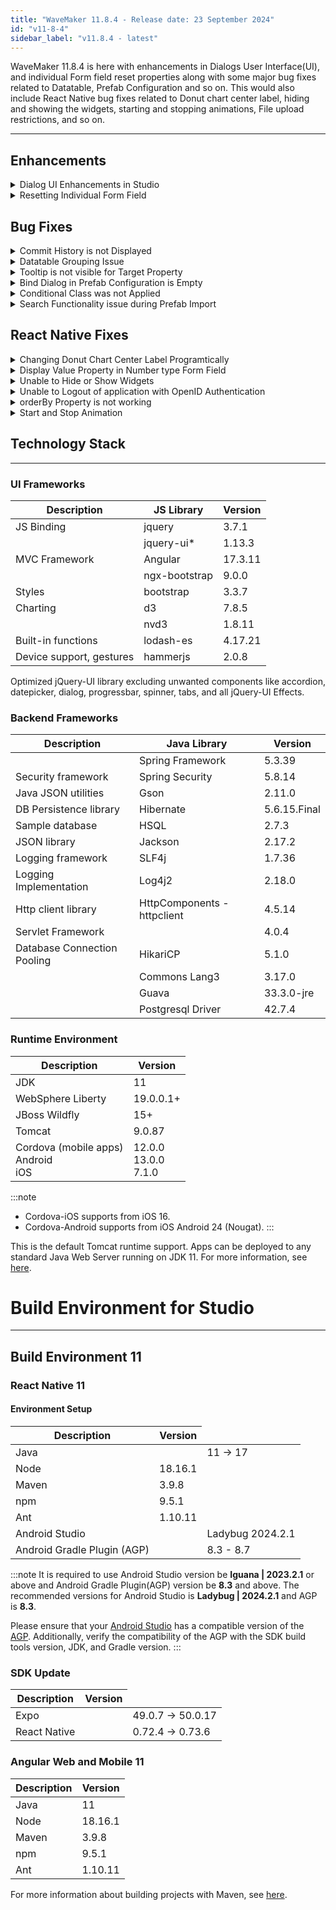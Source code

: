 ```yaml
---
title: "WaveMaker 11.8.4 - Release date: 23 September 2024"
id: "v11-8-4"
sidebar_label: "v11.8.4 - latest"
---
```



WaveMaker 11.8.4 is here with enhancements in Dialogs User Interface(UI), and individual Form field reset properties along with some major bug fixes related to Datatable, Prefab Configuration and so on. This would also include React Native bug fixes related to Donut chart center label, hiding and showing the widgets, starting and stopping animations, File upload restrictions, and so on.

---

## Enhancements

<details> <summary>Dialog UI Enhancements in Studio </summary>

We have improved the appeareance and feel of Dialogs in studio. The significant changes made in the dialogs are listed below.

- Now, Dialogs have rounded corners.  
**Before Upgate:**
![Variable Dialog Before Update](/learn/assets/variable-dialog-before-update.png)

**After Update:**
![Variable Dialog After Update](/learn/assets/variable-dialog-after-update.png)

- Headers background color is changed to white.  
**Before Upgate:**
![Header Background Before Changes](/learn/assets/variable-dialog-background-before-update.png)

**After Update:**
![Header Background After Changes](/learn/assets/variable-dialog-background-after-update.png)

- Tabs design is updated where the selected tab background is white and is shown like a button.  
**Before Upgate:**
![Tab Before Changes](/learn/assets/variable-dialog-tab-before-update.png)

**After Update:**
![Tab After Changes](/learn/assets/variable-dialog-tab-after-update.png)

- Content inside the Tab is now separated with a border instead of box structure.  
**Before Upgate:**
![Tab Sections Before Changes](/learn/assets/variable-dialog-tab-box-before-update.png)

**After Update:**
![Tab Sections After Changes](/learn/assets/variable-dialog-tab-box-after-update.png)

- Buttons style is changed where the primary is still shown with blue background, the secondary is shown in white background with blue border and the tertiary button has only white background.  
**Before Upgate:**
![Button Style Before Changes](/learn/assets/variable-dialog-button-before-update.png)

**After Update:**
![Button Style After Changes](/learn/assets/variable-dialog-button-after-update.png)
 
These changes along with some additional changes are applicable for all the dialogs.

</details>

<details><summary>Resetting Individual Form Field</summary>

Previously, users were able to reset all the fields in the Form with the reset button. Now, the users can also reset the invidual fields in the Form without having to disturb the other fields.

For example, the below code can be used in the Script to create a button to reset only the **CheckNumber** field in the Form.

```js
Page.Widgets.SearchForm.formWidgets['CheckNumber'].reset();
```

![Resetting Individual Form Field](/learn/assets/individual-form-field.png)

</details>

## Bug Fixes

<details><summary>Commit History is not Displayed</summary>

An issue was observed where the user was unable to view the commit history when more than 11 commits were made in any project. Now, user can click on button named Older to view the previous commits.

</details>
<details><summary>Datatable Grouping Issue </summary>

In Datatable, an issue was observed where the columns were misaligned when the columns were grouped and column names were bound to any Locale message.

</details>
<details><summary>Tooltip is not visible for Target Property</summary>

In Variable bind dialog, the Tooltip was not displayed for the `Target` property. This was fixed by checking the `title` property in the HTML code which is responsible for the Tooltip message display.

</details>
<details><summary>Bind Dialog in Prefab Configuration is Empty</summary>

An issue was observed when a user tried to create a UI property in a Prefab project. The Bind dialog was displayed empty when the bind icon was clicked in the Default Value field while creating a UI property in Prefab Configuration.

**Before Fix:**
![Prefab Configuration Bind Dialog Before Fix](/learn/assets/prefab-bind-property-before.png)

**After Fix:**
![Prefab Configuration Bind Dialog After Fix](/learn/assets/prefab-bind-property-after.png)

</details>
<details><summary>Conditional Class was not Applied</summary>

In Datatable, the Conditional classes were not applied to the first row when [Summary Row function](/learn/app-development/widgets/datalive/datatable/summary-row/) was enabled.

</details>
<details><summary>Search Functionality issue during Prefab Import</summary>

Users were unable to select any Prefabs listed under the Prefabs section, as it automatically selected the last Prefab in the list. This issue was observed and fixed in the Artifacts section when using any imported Prefab.

</details>

## React Native Fixes

<details><summary>Changing Donut Chart Center Label Programtically</summary>

Earlier, in Donut Chart, users were unable to update the Center Label colour dynamically. Center Label is used to describe either the values in each slice of the Donut chart or the title of the Chart. Now, the users can style the center label dynamically using the CSS variable on `.app-donut-chart-centerlabel` CSS class in Style tab and setting up a Theme variable in Script tab.

**Css Variable in Style:**
![CSS Variable in Style Tab](/learn/assets/css-variable-style.png)

**Theme Variable in Script:**
![Theme Variable in Script Tab](/learn/assets/theme-variable-script.png)


</details>

<details><summary>Display Value Property in Number type Form Field</summary>

The value given in the Number widget is by default taken as Data value, which can be masked using Display value. Now, users can use `displayValue` property to add a Display value in the Form field of number type.

![Display Value in Form Number Field](/learn/assets/display-value-number-field.png)

</details>

<details><summary>Unable to Hide or Show Widgets</summary>

It was observed that user was unable to change the show property value in the script.Users can now use the `show` property in Script tab to hide or show a specific widget

</details>
<details><summary>Unable to Logout of application with OpenID Authentication</summary>

Previously, the user was unable to logout of the application when OpenID is applied as the aunthenticator and the CSRF was enabled in the security settings. The user was able to logout only when the CSRF was disabled. This issue was abserved because of the missing CSRF token in the logout API call.

</details>
<details><summary>orderBy Property is not working</summary>

In List widget, `orderBy` property is used to show the items in ascending or descending order. Previously, user was unable to sort the items using `orderBy` property which was now fixed.

</details>

<details><summary>Start and Stop Animation</summary>

To provide users the control to start and stop the animation in Carousel widget, two new methods have been added.

Use the below code in Script to create a button to start the animation.

```js
Page.onStartButtonTap() {
 Page.Widgets.carousel.startAnimation()
}
```

Use the below code in Script to create a button to stop the animation that is already in start state.

```js
Page.onStopButtonTap() {
 Page.Widgets.carousel.stopAnimation()
}
```

<details><summary>File Upload Restrictions</summary>

Earlier, users were able to upload files with any extension which can raise security vulnerabilities. To handle this issue, **Allowed File Extensions** option has been added in Properties panel to restrict the file extensions that are to be uploaded.

</details>

</details>

## Technology Stack

---

### UI Frameworks

| Description | JS Library | Version |
| --- | --- | --- |
| JS Binding | jquery |  3.7.1 |
|  | jquery-ui* | 1.13.3 |
| MVC Framework | Angular | 17.3.11 |
|  | ngx-bootstrap | 9.0.0 |
| Styles | bootstrap | 3.3.7 |
| Charting | d3 | 7.8.5 |
|  | nvd3 | 1.8.11 |
| Built-in functions | lodash-es | 4.17.21|
| Device support, gestures | hammerjs | 2.0.8 |

Optimized jQuery-UI library excluding unwanted components like accordion, datepicker, dialog, progressbar, spinner, tabs, and all jQuery-UI Effects.

### Backend Frameworks

| Description | Java Library | Version |
| --- | --- | --- |
|  | Spring Framework | 5.3.39 |
| Security framework | Spring Security | 5.8.14 |
| Java JSON utilities | Gson  | 2.11.0 |
| DB Persistence library | Hibernate | 5.6.15.Final |
| Sample database | HSQL | 2.7.3 |
| JSON library | Jackson |  2.17.2  |
| Logging framework | SLF4j | 1.7.36 |
| Logging Implementation | Log4j2 | 2.18.0|
| Http client library  | HttpComponents -  httpclient |  4.5.14 |
| Servlet Framework |  | 4.0.4 |
| Database Connection Pooling | HikariCP | 5.1.0 |
|  | Commons Lang3 | 3.17.0 |
|  | Guava | 33.3.0-jre |
|  | Postgresql Driver  | 42.7.4 |

### Runtime Environment

| Description | Version |
| --- | --- |
| JDK | 11 |
| WebSphere Liberty | 19.0.0.1+ |
| JBoss Wildfly | 15+ |
| Tomcat | 9.0.87 |
| Cordova (mobile apps) <br/> Android <br/> iOS |12.0.0 <br/> 13.0.0 <br/> 7.1.0 |

:::note
- Cordova-iOS supports from iOS 16.
- Cordova-Android supports from iOS Android 24 (Nougat).
:::

This is the default Tomcat runtime support. Apps can be deployed to any standard Java Web Server running on JDK 11. For more information, see [here](/learn/app-development/deployment/deployment-web-server).


# Build Environment for Studio
---

## Build Environment 11 

### React Native 11

#### Environment Setup

|Description|	Version|
|---|---|
|Java |<td className="versiontdbgcolor"> 11 -> 17 </td> |
|Node|18.16.1|
|Maven| 3.9.8 |
|npm | 9.5.1|
|Ant| 1.10.11|
| Android Studio |<td className="versiontdbgcolor"> Ladybug 2024.2.1 </td>|
| Android Gradle Plugin (AGP) | <td className="versiontdbgcolor"> 8.3 - 8.7 </td> |

:::note
It is required to use Android Studio version be **Iguana | 2023.2.1** or above and Android Gradle Plugin(AGP) version be **8.3** and above. The recommended versions for Android Studio is **Ladybug | 2024.2.1** and AGP is **8.3**.

Please ensure that your [Android Studio](https://developer.android.com/studio/releases#android_gradle_plugin_and_android_studio_compatibility) has a compatible version of the [AGP](https://developer.android.com/build/releases/past-releases/agp-8-3-0-release-notes#compatibility). Additionally, verify the compatibility of the AGP with the SDK build tools version, JDK, and Gradle version.
:::

### SDK Update

|Description|	Version|
|---|---|
| Expo | <td className="versiontdbgcolor"> 49.0.7 -> 50.0.17 </td> |
| React Native | <td className="versiontdbgcolor"> 0.72.4 -> 0.73.6 </td> |

### Angular Web and Mobile 11

|Description|	Version|
|---|---|
|Java | 11 |
|Node| 18.16.1|
|Maven| 3.9.8 |
|npm | 9.5.1|
|Ant| 1.10.11|

For more information about building projects with Maven, see [here](/learn/app-development/deployment/building-with-maven).
